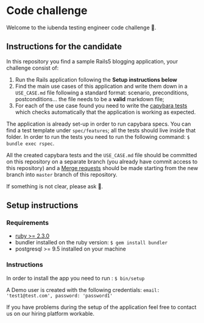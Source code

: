 # Code challenge

Welcome to the iubenda testing engineer code challenge 🎉.

## Instructions for the candidate

In this repository you find a sample Rails5 blogging application, your challenge consist of:

1. Run the Rails application following the **Setup instructions below**
2. Find the main use cases of this application and write them down in a `USE_CASE.md` file following a standard format: scenario, preconditions, postconditions... the file needs to be a **valid** markdown file;
3. For each of the use case found you need to write the [capybara tests](https://github.com/teamcapybara/capybara) which checks automatically that the application is working as expected.

The application is already set-up in order to run capybara specs. You can find a test template under `spec/features`; all the tests should live inside that folder.
In order to run the tests you need to run the following command: `$ bundle exec rspec`.

All the created capybara tests and the `USE_CASE.md` file should be committed on this repository on a separate branch (you already have commit access to this repository) and a [Merge requests](https://docs.gitlab.com/ee/gitlab-basics/add-merge-request.html) should be made starting from the new branch into `master` branch of this repository.

If something is not clear, please ask 🙂.

## Setup instructions

### Requirements

- [ruby >= 2.3.0](https://www.ruby-lang.org/en/documentation/installation/)
- bundler installed on the ruby version: `$ gem install bundler`
- postgresql >= 9.5 installed on your machine

### Instructions

In order to install the app you need to run : `$ bin/setup`

A Demo user is created with the following credentials: `email: 'test1@test.com', password: 'password1'`

If you have problems during the setup of the application feel free to contact us on our hiring platform workable.

